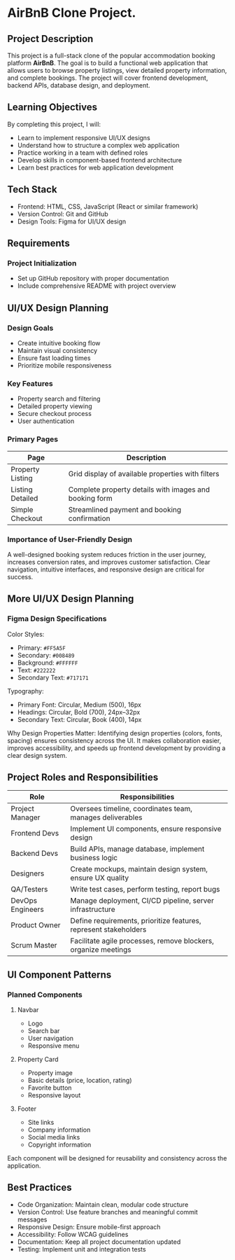 # AirBnB Clone Project.

## Project Description
This project is a full-stack clone of the popular accommodation booking platform **AirBnB**. The goal is to build a functional web application that allows users to browse property listings, view detailed property information, and complete bookings. The project will cover frontend development, backend APIs, database design, and deployment.

## Learning Objectives
By completing this project, I will:
- Learn to implement responsive UI/UX designs  
- Understand how to structure a complex web application  
- Practice working in a team with defined roles  
- Develop skills in component-based frontend architecture  
- Learn best practices for web application development  

## Tech Stack
- Frontend: HTML, CSS, JavaScript (React or similar framework)  
- Version Control: Git and GitHub  
- Design Tools: Figma for UI/UX design  

## Requirements

### Project Initialization
- Set up GitHub repository with proper documentation  
- Include comprehensive README with project overview  

## UI/UX Design Planning

### Design Goals
- Create intuitive booking flow  
- Maintain visual consistency  
- Ensure fast loading times  
- Prioritize mobile responsiveness  

### Key Features
- Property search and filtering  
- Detailed property viewing  
- Secure checkout process  
- User authentication  

### Primary Pages

| Page                  | Description                                                      |
|-----------------------|------------------------------------------------------------------|
| Property Listing      | Grid display of available properties with filters                |
| Listing Detailed      | Complete property details with images and booking form           |
| Simple Checkout       | Streamlined payment and booking confirmation                     |

### Importance of User-Friendly Design
A well-designed booking system reduces friction in the user journey, increases conversion rates, and improves customer satisfaction. Clear navigation, intuitive interfaces, and responsive design are critical for success.


## More UI/UX Design Planning

### Figma Design Specifications

 Color Styles:
- Primary: `#FF5A5F`  
- Secondary: `#008489`  
- Background: `#FFFFFF`  
- Text: `#222222`  
- Secondary Text: `#717171`  

Typography:
- Primary Font: Circular, Medium (500), 16px  
- Headings: Circular, Bold (700), 24px–32px  
- Secondary Text: Circular, Book (400), 14px  

Why Design Properties Matter:
Identifying design properties (colors, fonts, spacing) ensures consistency across the UI. It makes collaboration easier, improves accessibility, and speeds up frontend development by providing a clear design system.


## Project Roles and Responsibilities

| Role              | Responsibilities                                                                 |
|-------------------|---------------------------------------------------------------------------------|
| Project Manager   | Oversees timeline, coordinates team, manages deliverables                       |
| Frontend Devs     | Implement UI components, ensure responsive design                               |
| Backend Devs      | Build APIs, manage database, implement business logic                           |
| Designers         | Create mockups, maintain design system, ensure UX quality                       |
| QA/Testers        | Write test cases, perform testing, report bugs                                  |
| DevOps Engineers  | Manage deployment, CI/CD pipeline, server infrastructure                        |
| Product Owner     | Define requirements, prioritize features, represent stakeholders                |
| Scrum Master      | Facilitate agile processes, remove blockers, organize meetings                  |



## UI Component Patterns

### Planned Components
1. Navbar
   - Logo  
   - Search bar  
   - User navigation  
   - Responsive menu  

2. Property Card
   - Property image  
   - Basic details (price, location, rating)  
   - Favorite button  
   - Responsive layout  

3. Footer
   - Site links  
   - Company information  
   - Social media links  
   - Copyright information  

Each component will be designed for reusability and consistency across the application.


## Best Practices
- Code Organization: Maintain clean, modular code structure  
- Version Control: Use feature branches and meaningful commit messages  
- Responsive Design: Ensure mobile-first approach  
- Accessibility: Follow WCAG guidelines  
- Documentation: Keep all project documentation updated  
- Testing: Implement unit and integration tests  

